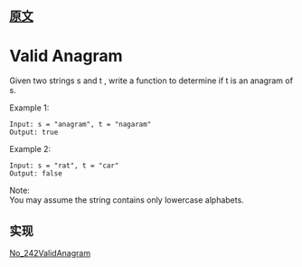 ## [原文](https://leetcode.com/problems/valid-anagram/)

#  Valid Anagram


Given two strings s and t , write a function to determine if t is an anagram of s.

Example 1:
```
Input: s = "anagram", t = "nagaram"
Output: true
```
Example 2:
```
Input: s = "rat", t = "car"
Output: false
```

Note:   
You may assume the string contains only lowercase alphabets.

## 实现

[No_242ValidAnagram](/algorithms-demo/src/main/java/space/pankui/leetcode/algorithms/No_242ValidAnagram.java)

